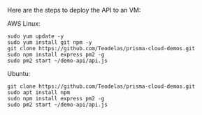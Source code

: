 Here are the steps to deploy the API to an VM:

AWS Linux:
```
sudo yum update -y
sudo yum install git npm -y
git clone https://github.com/Teodelas/prisma-cloud-demos.git
sudo npm install express pm2 -g
sudo pm2 start ~/demo-api/api.js

```

Ubuntu:
```
git clone https://github.com/Teodelas/prisma-cloud-demos.git
sudo apt install npm
sudo npm install express pm2 -g
sudo pm2 start ~/demo-api/api.js

```
